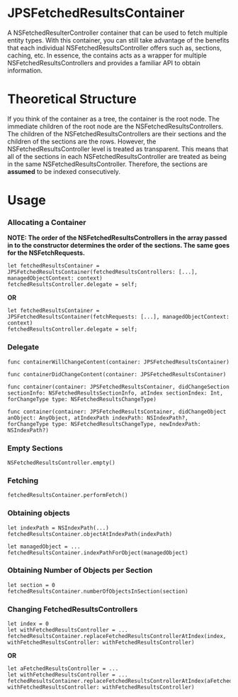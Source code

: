 # JPSFetchedResultsContainer
A NSFetchedResulterController container that can be used to fetch multiple entity types. With this container, you can still take advantage of the benefits that each individual NSFetchedResultsController offers such as, sections, caching, etc. In essence, the contains acts as a wrapper for multiple NSFetchedResultsControllers and provides a familiar API to obtain information.

# Theoretical Structure
If you think of the container as a tree, the container is the root node. The immediate children of the root node are the NSFetchedResultsControllers. The children of the NSFetchedResultsControllers are their sections and the children of the sections are the rows. However, the NSFetchedResultsController level is treated as transparent. This means that all of the sections in each NSFetchedResultsController are treated as being in the same NSFetchedResultsController. Therefore, the sections are **assumed** to be indexed consecutively.

# Usage

### Allocating a Container
**NOTE: The order of the NSFetchedResultsControllers in the array passed in to the constructor determines the order of the sections. The same goes for the NSFetchRequests.**

```
let fetchedResultsContainer = JPSFetchedResultsContainer(fetchedResultsControllers: [...], managedObjectContext: context)
fetchedResultsController.delegate = self;
```

**OR**

```
let fetchedResultsContainer = JPSFetchedResultsContainer(fetchRequests: [...], managedObjectContext: context)
fetchedResultsController.delegate = self;
```

### Delegate
```
func containerWillChangeContent(container: JPSFetchedResultsContainer)

func containerDidChangeContent(container: JPSFetchedResultsContainer)

func container(container: JPSFetchedResultsContainer, didChangeSection sectionInfo: NSFetchedResultsSectionInfo, atIndex sectionIndex: Int, forChangeType type: NSFetchedResultsChangeType)

func container(container: JPSFetchedResultsContainer, didChangeObject anObject: AnyObject, atIndexPath indexPath: NSIndexPath?, forChangeType type: NSFetchedResultsChangeType, newIndexPath: NSIndexPath?)
```

### Empty Sections
```
NSFetchedResultsController.empty()
```

### Fetching
```
fetchedResultsContainer.performFetch()
```

### Obtaining objects
```
let indexPath = NSIndexPath(...)
fetchedResultsContainer.objectAtIndexPath(indexPath)

let managedObject = ...
fetchedResultsContainer.indexPathForObject(managedObject)
```

### Obtaining Number of Objects per Section
```
let section = 0
fetchedResultsContainer.numberOfObjectsInSection(section)
```

### Changing FetchedResultsControllers

```
let index = 0
let withFetchedResultsController = ...
fetchedResultsContainer.replaceFetchedResultsControllerAtIndex(index, withFetchedResultsController: withFetchedResultsController)
```

**OR**

```
let aFetchedResultsController = ...
let withFetchedResultsController = ...
fetchedResultsContainer.replaceFetchedResultsControllerAtIndex(aFetchedResultsController, withFetchedResultsController: withFetchedResultsController)
```
